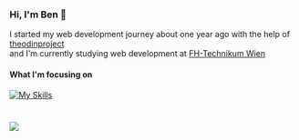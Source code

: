 ### Hi, I'm Ben 👋

I started my web development journey about one year ago with the help of [theodinproject](https://www.theodinproject.com)<br>
and I'm currently studying web development at [FH-Technikum Wien](https://www.technikum-wien.at/)<br>

#### What I'm focusing on
[![My Skills](https://skillicons.dev/icons?i=html,css,js,ts,react,nextjs,vue)](https://skillicons.dev)

#
![](https://github-readme-stats-git-masterrstaa-rickstaa.vercel.app/api/top-langs/?username=bPetermann&theme=dark&hide_border=false&include_all_commits=false&count_private=false&layout=compact)
